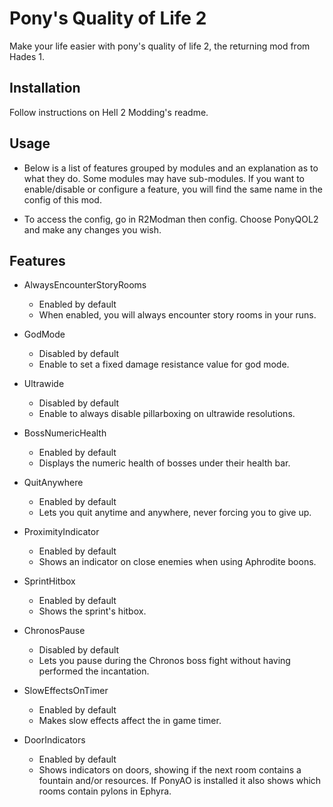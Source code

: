 # Pony's Quality of Life 2

Make your life easier with pony's quality of life 2, the returning mod from Hades 1.

## Installation

Follow instructions on Hell 2 Modding's readme.

## Usage

- Below is a list of features grouped by modules and an explanation as to what they do. Some modules may have sub-modules. If you want to enable/disable or configure a feature, you will find the same name in the config of this mod.

- To access the config, go in R2Modman then config. Choose PonyQOL2 and make any changes you wish.

## Features

- AlwaysEncounterStoryRooms
    - Enabled by default
    - When enabled, you will always encounter story rooms in your runs.

- GodMode
    - Disabled by default
    - Enable to set a fixed damage resistance value for god mode.

- Ultrawide
    - Disabled by default
    - Enable to always disable pillarboxing on ultrawide resolutions.

- BossNumericHealth
    - Enabled by default
    - Displays the numeric health of bosses under their health bar.

- QuitAnywhere
    - Enabled by default
    - Lets you quit anytime and anywhere, never forcing you to give up.

- ProximityIndicator
    - Enabled by default
    - Shows an indicator on close enemies when using Aphrodite boons.

- SprintHitbox
    - Enabled by default
    - Shows the sprint's hitbox.

- ChronosPause
    - Disabled by default
    - Lets you pause during the Chronos boss fight without having performed the incantation.

- SlowEffectsOnTimer
    - Enabled by default
    - Makes slow effects affect the in game timer.

- DoorIndicators
    - Enabled by default
    - Shows indicators on doors, showing if the next room contains a fountain and/or resources. If PonyAO is installed it also shows which rooms contain pylons in Ephyra.